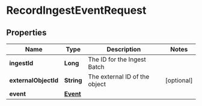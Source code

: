 

# RecordIngestEventRequest


## Properties

Name | Type | Description | Notes
------------ | ------------- | ------------- | -------------
**ingestId** | **Long** | The ID for the Ingest Batch | 
**externalObjectId** | **String** | The external ID of the object |  [optional]
**event** | [**Event**](Event.md) |  | 



